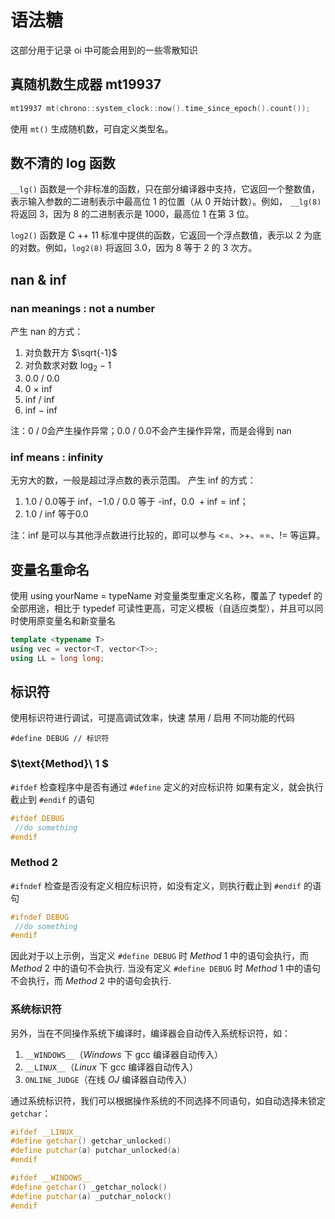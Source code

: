 
# 语法糖

这部分用于记录 $\text{oi}$ 中可能会用到的一些零散知识

## 真随机数生成器 $\text{mt19937}$

```cpp
mt19937 mt(chrono::system_clock::now().time_since_epoch().count());
```

使用 `mt()` 生成随机数，可自定义类型名。

## 数不清的 $\text{log}$ 函数

`__lg()` 函数是一个非标准的函数，只在部分编译器中支持，它返回一个整数值，表示输入参数的二进制表示中最高位 $1$ 的位置（从 $0$ 开始计数）。例如， `__lg(8)` 将返回 $3$，因为 $8$ 的二进制表示是 $1000$，最高位 $1$ 在第 $3$ 位。

`log2()` 函数是 $\text{C ++ 11}$ 标准中提供的函数，它返回一个浮点数值，表示以 $2$ 为底的对数。例如，`log2(8)` 将返回 $3.0$，因为 $8$ 等于 $2$ 的 $3$ 次方。

## $\text{nan}$ & $\text{inf}$

### $\text{nan meanings : not a number}$

产生 $\text{nan}$ 的方式：

1. 对负数开方 $\sqrt{-1}$
2. 对负数求对数 $\log_2-1$
3. $0.0\ /\ 0.0$
4. $0\ \times \ \text{inf}$
5. $\text{inf}\ /\ \text{inf}$
6. $\text{inf}\ -\ \text{inf}$
   
注：$0\ /\ 0$会产生操作异常；$0.0\ /\ 0.0$不会产生操作异常，而是会得到 $\text{nan}$

### $\text{inf means : infinity}$

无穷大的数，一般是超过浮点数的表示范围。
产生 $\text{inf}$ 的方式：

1. $1.0\ /\ 0.0$等于 $\text{inf}$，$-1.0\ /\ 0.0$ 等于 $\text{-inf}$，$0.0\ + \text{inf} = \text{inf}$；
2. $1.0\ /\ \text{inf}$ 等于0.0

注：$\text{inf}$ 是可以与其他浮点数进行比较的，即可以参与 <=、>+、==、!= 等运算。


## 变量名重命名

使用 $\text{using yourName = typeName}$ 对变量类型重定义名称，覆盖了 $\text{typedef}$ 的全部用途，相比于 $\text{typedef}$ 可读性更高，可定义模板（自适应类型），并且可以同时使用原变量名和新变量名

```cpp
template <typename T>
using vec = vector<T, vector<T>>;
using LL = long long;
```

## 标识符

使用标识符进行调试，可提高调试效率，快速 禁用 / 启用 不同功能的代码

```
#define DEBUG // 标识符 
```

### $\text{Method}\ 1 $

`#ifdef` 检查程序中是否有通过 `#define` 定义的对应标识符
如果有定义，就会执行截止到 `#endif` 的语句

```cpp
#ifdef DEBUG
 //do something
#endif
```

### $\text{Method}\ 2$

`#ifndef` 检查是否没有定义相应标识符，如没有定义，则执行截止到 `#endif` 的语句

```cpp
#ifndef DEBUG
 //do something
#endif
```

因此对于以上示例，当定义 `#define DEBUG` 时 $Method\ 1$ 中的语句会执行，而 $Method\ 2$ 中的语句不会执行. 当没有定义 `#define DEBUG` 时 $Method\ 1$ 中的语句不会执行，而 $Method\ 2$ 中的语句会执行. 

### 系统标识符

另外，当在不同操作系统下编译时，编译器会自动传入系统标识符，如：

1. `__WINDOWS__`（$Windows$ 下 gcc 编译器自动传入）
2. `__LINUX__`（$Linux$ 下 gcc 编译器自动传入）
3. `ONLINE_JUDGE`（在线 $OJ$ 编译器自动传入）

通过系统标识符，我们可以根据操作系统的不同选择不同语句，如自动选择未锁定 `getchar`：

```cpp
#ifdef __LINUX__
#define getchar() getchar_unlocked()
#define putchar(a) putchar_unlocked(a)
#endif

#ifdef __WINDOWS__
#define getchar() _getchar_nolock()
#define putchar(a) _putchar_nolock()
#endif
```